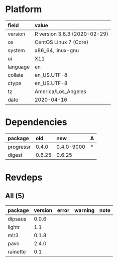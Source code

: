# Platform

|field    |value                        |
|:--------|:----------------------------|
|version  |R version 3.6.3 (2020-02-29) |
|os       |CentOS Linux 7 (Core)        |
|system   |x86_64, linux-gnu            |
|ui       |X11                          |
|language |en                           |
|collate  |en_US.UTF-8                  |
|ctype    |en_US.UTF-8                  |
|tz       |America/Los_Angeles          |
|date     |2020-04-16                   |

# Dependencies

|package   |old    |new        |Δ  |
|:---------|:------|:----------|:--|
|progressr |0.4.0  |0.4.0-9000 |*  |
|digest    |0.6.25 |0.6.25     |   |

# Revdeps

## All (5)

|package  |version |error |warning |note |
|:--------|:-------|:-----|:-------|:----|
|dipsaus  |0.0.6   |      |        |     |
|lightr   |1.1     |      |        |     |
|mlr3     |0.1.8   |      |        |     |
|pavo     |2.4.0   |      |        |     |
|rainette |0.1     |      |        |     |

